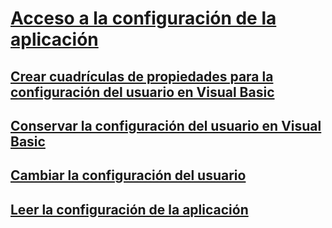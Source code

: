 # [Acceso a la configuración de la aplicación](accessing-application-settings.md)
## [Crear cuadrículas de propiedades para la configuración del usuario en Visual Basic](how-to-create-property-grids-for-user-settings.md)
## [Conservar la configuración del usuario en Visual Basic](how-to-persist-user-settings.md)
## [Cambiar la configuración del usuario](how-to-change-user-settings.md)
## [Leer la configuración de la aplicación](how-to-read-application-settings.md)